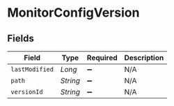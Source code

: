 # MonitorConfigVersion


## Fields

| Field              | Type               | Required           | Description        |
| ------------------ | ------------------ | ------------------ | ------------------ |
| `lastModified`     | *Long*             | :heavy_minus_sign: | N/A                |
| `path`             | *String*           | :heavy_minus_sign: | N/A                |
| `versionId`        | *String*           | :heavy_minus_sign: | N/A                |